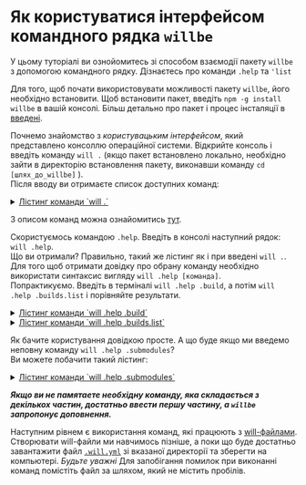 # Як користуватися інтерфейсом командного рядка `willbe`  

У цьому туторіалі ви ознойомитесь зі способом взаємодії пакету `willbe` з допомогою командного рядку. Дізнаєтесь про команди `.help` та `'list`  

Для того, щоб почати використовувати можливості пакету `willbe`, його необхідно встановити. Щоб встановити пакет, введіть `npm -g install willbe` в вашій консолі. Більш детально про пакет і процес інсталяції в [введені](Introduction.md).

<a name="ui-intro"></a> Почнемо знайомство з _користувацьким інтерфейсом_, який представлено консоллю операційної системи. Відкрийте консоль і введіть команду `will .` (якщо пакет встановлено локально, необхідно зайти в директорію встановлення пакету, виконавши команду `cd [шлях_до_willbe]` ).  
Після вводу ви отримаєте список доступних команд:  
<details>
  <summary><u>Лістинг команди `will .`</u></summary>

  ```
[user@user ~]$ will .  
Request "."  
Ambiguity  
  .help - Get help.   
  .set - Command set.
  .list - List information about the current module.
  .paths.list - List paths of the current module.
  .submodules.list - List submodules of the current module.
  .reflectors.list - List avaialable reflectors.
  .steps.list - List avaialable steps.
  .builds.list - List avaialable builds.
  .exports.list - List avaialable exports.
  .about.list - List descriptive information about the module.
  .execution.list - List execution scenarios.
  .submodules.download - Download each submodule if such was not downloaded so far.
  .submodules.upgrade - Upgrade each submodule, checking for available updates for such.
  .submodules.clean - Delete all downloaded submodules.
  .clean - Clean current module. Delete genrated artifacts, temp files and downloaded submodules.
  .clean.what - Find out which files will be deleted by clean command.
  .build - Build current module with spesified criterion.
  .export - Export selected the module with spesified criterion. Save output to output file and archive.
  .with - Use "with" to select a module.
  .each - Use "each" to iterate each module in a directory.
```
</details>

З описом команд можна ознайомитись [тут](CommandLineInterfaceOfWill.ukr.md#will-commands).

<a name=".help-command"></a> Скористуємось командою `.help`. Введіть в консолі наступний рядок: `will .help`.  
Що ви отримали? Правильно, такий же лістинг як і при введені `will .`. Для того щоб отримати довідку про обрану команду необхідно використати синтаксис вигляду `will .help [команда]`.  
Попрактикуємо. Введіть в терміналі `will .help .build`, а потім `will .help .builds.list` і порівняйте результати.  
<details>
  <summary><u>Лістинг команди `will .help .build`</u></summary>

  ```
[user@user ~]$ will .help .build
Request ".help .build"

  .build - Build current module with spesified criterion.
```
</details>

<details>
  <summary><u>Лістинг команди `will .help .builds.list`</u></summary>

  ```
[user@user ~]$ will .help .builds.list
Request ".help .builds.list"

  .builds.list - List avaialable builds.
```
</details>

Як бачите користування довідкою просте. А що буде якщо ми введемо неповну команду `will .help .submodules`?  
Ви можете побачити такий лістинг:  
<details>
  <summary><u>Лістинг команди `will .help .submodules`</u></summary>

  ```
[user@user ~]$ will .help .submodules
Request ".help .submodules"

  .submodules.list - List submodules of the current module.
  .submodules.download - Download each submodule if such was not downloaded so far.
  .submodules.upgrade - Upgrade each submodule, checking for available updates for such.
  .submodules.clean - Delete all downloaded submodules.

```
</details>

**_Якщо ви не памятаете необхідну команду, яка складається з декількох частин, достатньо ввести першу частину, а `willbe` запропонує доповнення._**

Наступним рівнем є використання команд, які працюють з [will-файлами](Concepts.urk.md#will-file). Створювати will-файли ми навчимось пізніше, а поки що буде достатньо завантажити файл [`.will.yml`](https://github.com/Wandalen/willbe/blob/master/sample/submodules/) зі вказаної директорії та зберегти на компьютері.
_Будьте уважні_ Для запобігання помилок при виконанні команд помістіть файл за шляхом, який не містить пробілів.
